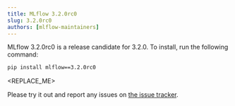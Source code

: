 ```yaml
---
title: MLflow 3.2.0rc0
slug: 3.2.0rc0
authors: [mlflow-maintainers]
---
```


MLflow 3.2.0rc0 is a release candidate for 3.2.0. To install, run the following command:

```sh
pip install mlflow==3.2.0rc0
```

<!-- Major changes that need to be highlighted in the release post go here -->
<REPLACE_ME>

Please try it out and report any issues on [the issue tracker](https://github.com/mlflow/mlflow/issues).
